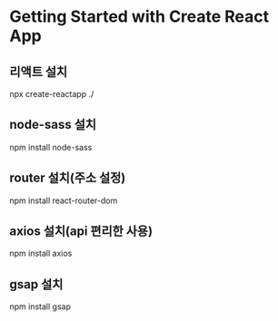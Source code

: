 # Getting Started with Create React App

## 리액트 설치

npx create-reactapp ./

## node-sass 설치

npm install node-sass

## router 설치(주소 설정)

npm install react-router-dom

## axios 설치(api 편리한 사용)

npm install axios

## gsap 설치

npm install gsap
